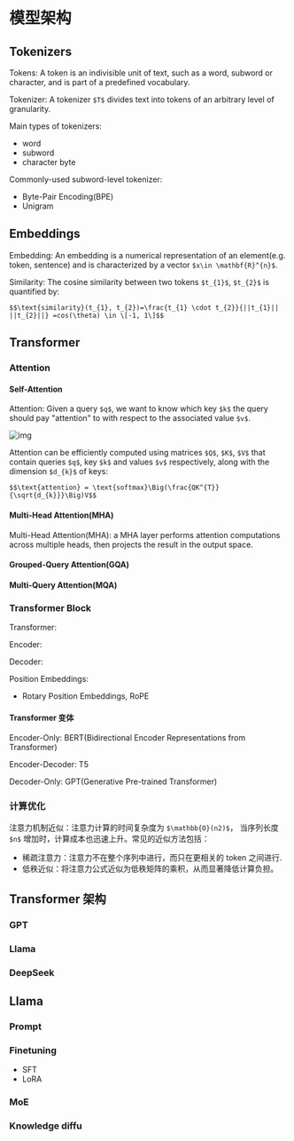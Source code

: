 # 模型架构

## Tokenizers

Tokens: A token is an indivisible unit of text, such as a word, subword or character, and is part of a predefined vocabulary.

Tokenizer: A tokenizer `$T$` divides text into tokens of an arbitrary level of granularity.

Main types of tokenizers:

* word
* subword
* character byte

Commonly-used subword-level tokenizer:

* Byte-Pair Encoding(BPE)
* Unigram

## Embeddings

Embedding: An embedding is a numerical representation of an element(e.g. token, sentence) and is characterized by a vector `$x\in \mathbf{R}^{n}$`.

Similarity: The cosine similarity between two tokens `$t_{1}$`, `$t_{2}$` is quantified by:

`$$\text{similarity}(t_{1}, t_{2})=\frac{t_{1} \cdot t_{2}}{||t_{1}|| ||t_{2}||} =cos(\theta) \in \[-1, 1\]$$`

## Transformer

### Attention

#### Self-Attention

Attention: Given a query `$q$`, we want to know which key `$k$` the query should pay "attention" to with respect to the associated value `$v$`.

![img](images/)

Attention can be efficiently computed using matrices `$Q$`, `$K$`, `$V$` that contain queries `$q$`, 
key `$k$` and values `$v$` respectively, along with the dimension `$d_{k}$` of keys:

`$$\text{attention} = \text{softmax}\Big(\frac{QK^{T}}{\sqrt{d_{k}}}\Big)V$$`

#### Multi-Head Attention(MHA)

Multi-Head Attention(MHA): a MHA layer performs attention computations across multiple heads, 
then projects the result in the output space.

#### Grouped-Query Attention(GQA)


#### Multi-Query Attention(MQA)


### Transformer Block

Transformer: 

Encoder:

Decoder:

Position Embeddings:

* Rotary Position Embeddings, RoPE

#### Transformer 变体

Encoder-Only: BERT(Bidirectional Encoder Representations from Transformer)

Encoder-Decoder: T5

Decoder-Only: GPT(Generative Pre-trained Transformer)

### 计算优化

注意力机制近似：注意力计算的时间复杂度为 `$\mathbb{O}(n2)$`，
当序列长度 `$n$` 增加时，计算成本也迅速上升。常见的近似方法包括：

* 稀疏注意力：注意力不在整个序列中进行，而只在更相关的 token 之间进行.
* 低秩近似：将注意力公式近似为低秩矩阵的乘积，从而显著降低计算负担。


## Transformer 架构

### GPT


### Llama


### DeepSeek


## Llama

### Prompt


### Finetuning

* SFT
* LoRA

### MoE


### Knowledge diffu

### 

